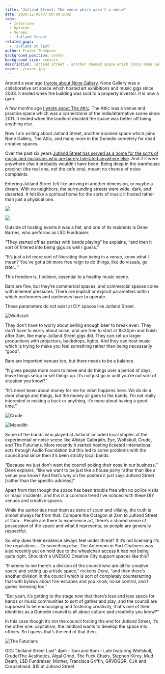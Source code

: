 ```yaml
---
title: "Jutland Street: The venue which wasn't a venue"
date: 2020-12-05T07:00:00.000Z
tags:
  - Interview
  - Opinion
  - Venues
  - 'Jutland Street'
related_gigs:
  - 'Jutland st last'
author: Fraser Thompson
background_position: center
background_size: contain
description: Jutland Street - another doomed space which joins None Gallery, The Attic, and many more in the Dunedin cemetery for dead creative spaces.
cover: ./cover.jpg
---
```


Around a year ago [I wrote about None Gallery](/blog/goodbye_none/). None Gallery was a collaborative art space which hosted art exhibitions and music gigs since 2003. It ended when the building was sold to a property investor. It is now a gym.

A few months ago [I wrote about The Attic](/blog/%E2%80%9Cmusic_has_to_go_somewhere%E2%80%9D_the_attic_and_the_value_of_practice_spaces/). The Attic was a venue and practice space which was a cornerstone of the indie/alternative scene since 2011. It ended when the landlord decided the space was better off being anything else.

Now I am writing about Jutland Street, another doomed space which joins None Gallery, The Attic, and many more in the Dunedin cemetery for dead creative spaces.

Over the past six years [Jutland Street has served as a home for the sorts of music and musicians who are barely tolerated anywhere else](/venues/jutland_street/). And if it were anywhere else it probably wouldn’t have been: Being deep in the warehouse precinct (the real one, not the cafe one), meant no chance of noise complaints.

Entering Jutland Street felt like arriving in another dimension, or maybe a dream. With no neighbors, the surrounding streets were wide, dark, and deserted. It felt like a spiritual home for the sorts of music it hosted rather than just a physical one.

![](./street.jpg)

![](./crowd.jpg)

Outside of hosting events it was a flat, and one of its residents is Dene Barnes, who performs as L\$D Fundraiser.

“They started off as parties with bands playing” he explains, “and then it sort of filtered into being gigs as well I guess.”

“It’s just a bit more sort of liberating than being in a venue, know what I mean? You’ve got a bit more free reign to do things, like do visuals, go later…”

This freedom is, I believe, essential to a healthy music scene.

Bars are fine, but they’re commercial spaces, and commercial spaces come with inherent pressures. There are implicit or explicit parameters within which performers and audiences have to operate.

These parameters do not exist at DIY spaces like Jutland Street.

![Wolfskull](./wolfskull_1.jpg)

They don’t have to worry about selling enough beer to break even. They don’t have to worry about noise, and are free to start at 10:30pm and finish after 3am, like many Jutland Street gigs did. They can set up larger productions with projectors, backdrops, lights. And they can host music which is trying to make you feel something rather than being necessarily “good”.

Bars are important venues too, but there needs to be a balance.

“It gives people more room to move and do things over a period of days, leave things setup or set things up. It’s not just go in until you’re out sort of situation you know?”

“It’s never been about money for me for what happens here. We do do a door charge and things, but the money all goes to the bands, I’m not really interested in making a buck or anything, it’s more about having a good time.”

![Crude](./crude.jpg)

![Monolith](./monolith.jpg)

Some of the bands who played at Jutland included local staples of the experimental or noise scene like Alistair Galbraith, Eye, Wolfskull, Crude, and The Futurians. More recently it started hosting ticketed international acts through Audio Foundation but this led to some problems with the council and since then it’s been strictly local bands.

“Because we just don’t want the council poking their nose in our business,” Dene explains, “like we want to be just like a house party rather than like a venue you know? And that’s why on the posters it just says Jutland Street [rather than the specific address]”

Apart from that though the space has been trouble free with no police visits or major incidents, and this is a common trend I’ve noticed with these DIY venues and creative spaces.

While the authorities treat them as dens of scum and villainy, the truth is almost always far from that. Compare the Octagon at 2am to Jutland Street at 2am... People are there to experience art, there’s a shared sense of possession of the space and what it represents, so people are generally respectful.

So why does their existence always feel under threat? If it’s not licensing it’s fire regulations… Or something else, The Anteroom in Port Chalmers was also recently put on hold due to the wheelchair access it had not being quite right. Shouldn’t a UNESCO Creative City support spaces like this?

“It seems to me there’s a division of the council who are all for creative space and setting up artistic space,” reckons Dene, “and then there’s another division in the council which is sort of completely counteracting that with bylaws about fire-escapes and you know, noise control, and I guess licensing too.”

“But yeah, it’s getting to the stage now that there’s less and less space for bands or music communities to sort of gather and play, and the council are supposed to be encouraging and fostering creativity, that's one of their identities as a Dunedin council is all about culture and creativity you know?”

In this case though it’s not the council forcing the end for Jutland Street, it’s the other one: capitalism; the landlord wants to develop the space into offices. So I guess that’s the end of that then.

![The Futurians](./the_futurians.jpg)

GIG: “Jutland Street Last” 4pm - 7pm and 9pm - Late featuring Wolfskull, Crude/The Aesthetics, Algal Grind, The Fuck Chairs, Stephen Kilroy, Mud Death, L$D Fundraiser, Mother, Francisca Griffin, GRVDGGR, CJA and Corpsehand. $15 at Jutland Street.
